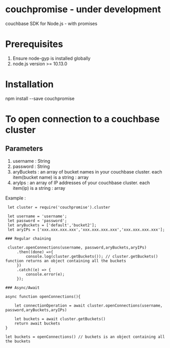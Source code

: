 # couchpromise - under development
couchbase SDK for Node.js - with promises


# Prerequisites

 1. Ensure node-gyp is installed globally
 2. node.js version >= 10.13.0

# Installation

 npm install --save couchpromise

# To open connection to a couchbase cluster

 ## Parameters

   1. username : String
   2. password : String
   3. aryBuckets : an array of bucket names in your couchbase cluster. each item(bucket name) is a string : array
   4. aryIps : an array of IP addresses of your couchbase cluster. each item(ip) is a string : array

   Example :

     let cluster = require('couchpromise').cluster

     let username = 'username';
     let password = 'password';
     let aryBuckets = ['default','bucket2'];
     let aryIPs = ['xxx.xxx.xxx.xxx','xxx.xxx.xxx.xxx','xxx.xxx.xxx.xxx'];

    ### Regular chaining

     cluster.openConnections(username, password,aryBuckets,aryIPs)
         .then((done) =>{
             console.log(cluster.getBuckets()); // cluster.getBuckets() function returns an object containing all the buckets
         })
         .catch((e) => {
             console.error(e);
         });

    ### Async/Await

    async function openConnections(){

        let connectionOperation = await cluster.openConnections(username, password,aryBuckets,aryIPs)

        let buckets = await cluster.getBuckets()
        return await buckets
    }

    let buckets = openConnections() // buckets is an object containing all the buckets


